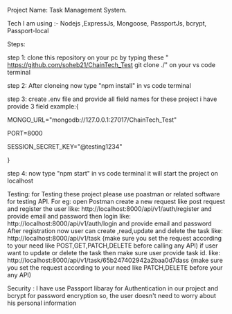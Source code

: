 Project Name: Task Management System.

Tech I am using :- Nodejs ,ExpressJs, Mongoose, PassportJs, bcrypt, Passport-local 

Steps:

step 1: clone this repository on your pc by typing these  " https://github.com/soheb21/ChainTech_Test git clone ./" on your vs code terminal

step 2: After cloneing now type "npm install" in vs code terminal

step 3: create .env file and provide all field names for these project i have provide 3 field
example:{

MONGO_URL="mongodb://127.0.0.1:27017/ChainTech_Test"

PORT=8000

SESSION_SECRET_KEY="@testing1234"

}

step 4: now type "npm start" in vs code terminal it will start the project on localhost 

Testing:
for Testing these project please use poastman or related software for testing API.
For eg: open Postman create a new request like post request and register the user
like: http://localhost:8000/api/v1/auth/register and provide email and password
then login
like: http://localhost:8000/api/v1/auth/login and provide email and password
After registration
now user can create ,read,update and delete the task
like: http://localhost:8000/api/v1/task {make sure you set the request according to your need like POST,GET,PATCH,DELETE before calling any API)
if user want to update or delete the task then make sure user provide task id.
like: http://localhost:8000/api/v1/task/65b247402942a2baa0d7dass   {make sure you set the request according to your need like PATCH,DELETE before your any API)

Security :
I have use Passport libaray for Authentication in our project and bcrypt for password encryption so, the user doesn't need to worry about his personal information

